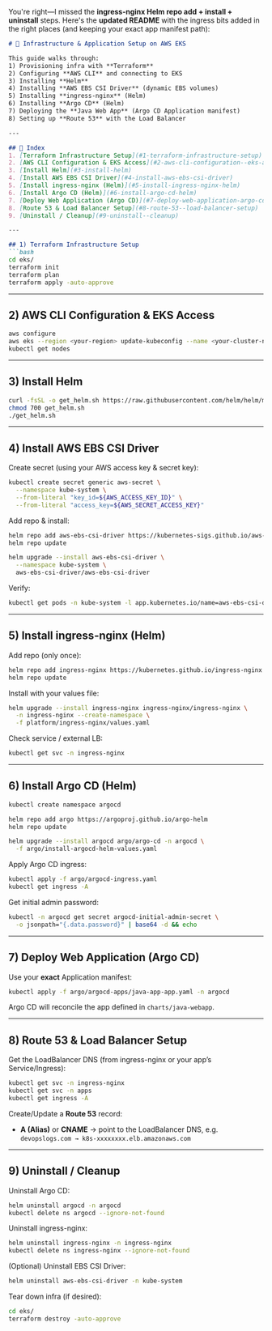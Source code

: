 You're right—I missed the **ingress-nginx Helm repo add + install + uninstall** steps. Here's the **updated README** with the ingress bits added in the right places (and keeping your exact app manifest path):

````markdown
# 🚀 Infrastructure & Application Setup on AWS EKS

This guide walks through:
1) Provisioning infra with **Terraform**
2) Configuring **AWS CLI** and connecting to EKS
3) Installing **Helm**
4) Installing **AWS EBS CSI Driver** (dynamic EBS volumes)
5) Installing **ingress-nginx** (Helm)
6) Installing **Argo CD** (Helm)
7) Deploying the **Java Web App** (Argo CD Application manifest)
8) Setting up **Route 53** with the Load Balancer

---

## 📑 Index
1. [Terraform Infrastructure Setup](#1-terraform-infrastructure-setup)
2. [AWS CLI Configuration & EKS Access](#2-aws-cli-configuration--eks-access)
3. [Install Helm](#3-install-helm)
4. [Install AWS EBS CSI Driver](#4-install-aws-ebs-csi-driver)
5. [Install ingress-nginx (Helm)](#5-install-ingress-nginx-helm)
6. [Install Argo CD (Helm)](#6-install-argo-cd-helm)
7. [Deploy Web Application (Argo CD)](#7-deploy-web-application-argo-cd)
8. [Route 53 & Load Balancer Setup](#8-route-53--load-balancer-setup)
9. [Uninstall / Cleanup](#9-uninstall--cleanup)

---

## 1) Terraform Infrastructure Setup
```bash
cd eks/
terraform init
terraform plan
terraform apply -auto-approve
````

---

## 2) AWS CLI Configuration & EKS Access

```bash
aws configure
aws eks --region <your-region> update-kubeconfig --name <your-cluster-name>
kubectl get nodes
```

---

## 3) Install Helm

```bash
curl -fsSL -o get_helm.sh https://raw.githubusercontent.com/helm/helm/main/scripts/get-helm-3
chmod 700 get_helm.sh
./get_helm.sh
```

---

## 4) Install AWS EBS CSI Driver

Create secret (using your AWS access key & secret key):

```bash
kubectl create secret generic aws-secret \
  --namespace kube-system \
  --from-literal "key_id=${AWS_ACCESS_KEY_ID}" \
  --from-literal "access_key=${AWS_SECRET_ACCESS_KEY}"
```

Add repo & install:

```bash
helm repo add aws-ebs-csi-driver https://kubernetes-sigs.github.io/aws-ebs-csi-driver
helm repo update

helm upgrade --install aws-ebs-csi-driver \
  --namespace kube-system \
  aws-ebs-csi-driver/aws-ebs-csi-driver
```

Verify:

```bash
kubectl get pods -n kube-system -l app.kubernetes.io/name=aws-ebs-csi-driver
```

---

## 5) Install ingress-nginx (Helm)

Add repo (only once):

```bash
helm repo add ingress-nginx https://kubernetes.github.io/ingress-nginx
helm repo update
```

Install with your values file:

```bash
helm upgrade --install ingress-nginx ingress-nginx/ingress-nginx \
  -n ingress-nginx --create-namespace \
  -f platform/ingress-nginx/values.yaml
```

Check service / external LB:

```bash
kubectl get svc -n ingress-nginx
```

---

## 6) Install Argo CD (Helm)

```bash
kubectl create namespace argocd

helm repo add argo https://argoproj.github.io/argo-helm
helm repo update

helm upgrade --install argocd argo/argo-cd -n argocd \
  -f argo/install-argocd-helm-values.yaml
```

 Apply Argo CD ingress:

```bash
kubectl apply -f argo/argocd-ingress.yaml
kubectl get ingress -A
```

Get initial admin password:

```bash
kubectl -n argocd get secret argocd-initial-admin-secret \
  -o jsonpath="{.data.password}" | base64 -d && echo
```

---

## 7) Deploy Web Application (Argo CD)

Use your **exact** Application manifest:

```bash
kubectl apply -f argo/argocd-apps/java-app-app.yaml -n argocd
```

Argo CD will reconcile the app defined in `charts/java-webapp`.

---

## 8) Route 53 & Load Balancer Setup

Get the LoadBalancer DNS (from ingress-nginx or your app’s Service/Ingress):

```bash
kubectl get svc -n ingress-nginx
kubectl get svc -n apps
kubectl get ingress -A
```

Create/Update a **Route 53** record:

* **A (Alias)** or **CNAME** → point to the LoadBalancer DNS, e.g.
  `devopslogs.com → k8s-xxxxxxxx.elb.amazonaws.com`

---

## 9) Uninstall / Cleanup

Uninstall Argo CD:

```bash
helm uninstall argocd -n argocd
kubectl delete ns argocd --ignore-not-found
```

Uninstall ingress-nginx:

```bash
helm uninstall ingress-nginx -n ingress-nginx
kubectl delete ns ingress-nginx --ignore-not-found
```

(Optional) Uninstall EBS CSI Driver:

```bash
helm uninstall aws-ebs-csi-driver -n kube-system
```

Tear down infra (if desired):

```bash
cd eks/
terraform destroy -auto-approve
```

```


